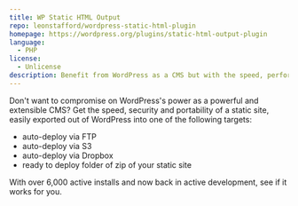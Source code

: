 ```yaml
---
title: WP Static HTML Output
repo: leonstafford/wordpress-static-html-plugin
homepage: https://wordpress.org/plugins/static-html-output-plugin
language:
  - PHP
license:
  - Unlicense
description: Benefit from WordPress as a CMS but with the speed, performance and portability of a static site
---
```


Don't want to compromise on WordPress's power as a powerful and extensible CMS? Get the speed, security and portability of a static site, easily exported out of WordPress into one of the following targets:

 - auto-deploy via FTP
 - auto-deploy via S3
 - auto-deploy via Dropbox
 - ready to deploy folder of zip of your static site

With over 6,000 active installs and now back in active development, see if it works for you.

